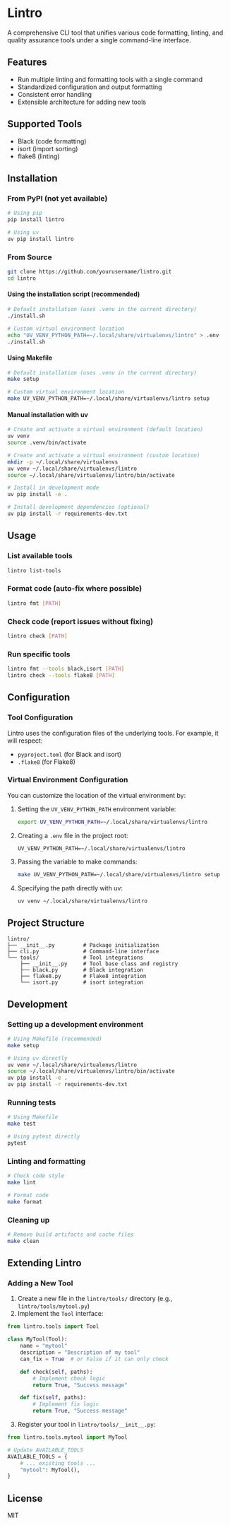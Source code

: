 # Lintro

A comprehensive CLI tool that unifies various code formatting, linting, and quality assurance tools under a single command-line interface.

## Features

- Run multiple linting and formatting tools with a single command
- Standardized configuration and output formatting
- Consistent error handling
- Extensible architecture for adding new tools

## Supported Tools

- Black (code formatting)
- isort (import sorting)
- flake8 (linting)

## Installation

### From PyPI (not yet available)

```bash
# Using pip
pip install lintro

# Using uv
uv pip install lintro
```

### From Source

```bash
git clone https://github.com/yourusername/lintro.git
cd lintro
```

#### Using the installation script (recommended)

```bash
# Default installation (uses .venv in the current directory)
./install.sh

# Custom virtual environment location
echo "UV_VENV_PYTHON_PATH=~/.local/share/virtualenvs/lintro" > .env
./install.sh
```

#### Using Makefile

```bash
# Default installation (uses .venv in the current directory)
make setup

# Custom virtual environment location
make UV_VENV_PYTHON_PATH=~/.local/share/virtualenvs/lintro setup
```

#### Manual installation with uv

```bash
# Create and activate a virtual environment (default location)
uv venv
source .venv/bin/activate

# Create and activate a virtual environment (custom location)
mkdir -p ~/.local/share/virtualenvs
uv venv ~/.local/share/virtualenvs/lintro
source ~/.local/share/virtualenvs/lintro/bin/activate

# Install in development mode
uv pip install -e .

# Install development dependencies (optional)
uv pip install -r requirements-dev.txt
```

## Usage

### List available tools

```bash
lintro list-tools
```

### Format code (auto-fix where possible)

```bash
lintro fmt [PATH]
```

### Check code (report issues without fixing)

```bash
lintro check [PATH]
```

### Run specific tools

```bash
lintro fmt --tools black,isort [PATH]
lintro check --tools flake8 [PATH]
```

## Configuration

### Tool Configuration

Lintro uses the configuration files of the underlying tools. For example, it will respect:

- `pyproject.toml` (for Black and isort)
- `.flake8` (for Flake8)

### Virtual Environment Configuration

You can customize the location of the virtual environment by:

1. Setting the `UV_VENV_PYTHON_PATH` environment variable:
   ```bash
   export UV_VENV_PYTHON_PATH=~/.local/share/virtualenvs/lintro
   ```

2. Creating a `.env` file in the project root:
   ```
   UV_VENV_PYTHON_PATH=~/.local/share/virtualenvs/lintro
   ```

3. Passing the variable to make commands:
   ```bash
   make UV_VENV_PYTHON_PATH=~/.local/share/virtualenvs/lintro setup
   ```

4. Specifying the path directly with uv:
   ```bash
   uv venv ~/.local/share/virtualenvs/lintro
   ```

## Project Structure

```
lintro/
├── __init__.py         # Package initialization
├── cli.py              # Command-line interface
└── tools/              # Tool integrations
    ├── __init__.py     # Tool base class and registry
    ├── black.py        # Black integration
    ├── flake8.py       # Flake8 integration
    └── isort.py        # isort integration
```

## Development

### Setting up a development environment

```bash
# Using Makefile (recommended)
make setup

# Using uv directly
uv venv ~/.local/share/virtualenvs/lintro
source ~/.local/share/virtualenvs/lintro/bin/activate
uv pip install -e .
uv pip install -r requirements-dev.txt
```

### Running tests

```bash
# Using Makefile
make test

# Using pytest directly
pytest
```

### Linting and formatting

```bash
# Check code style
make lint

# Format code
make format
```

### Cleaning up

```bash
# Remove build artifacts and cache files
make clean
```

## Extending Lintro

### Adding a New Tool

1. Create a new file in the `lintro/tools/` directory (e.g., `lintro/tools/mytool.py`)
2. Implement the `Tool` interface:

```python
from lintro.tools import Tool

class MyTool(Tool):
    name = "mytool"
    description = "Description of my tool"
    can_fix = True  # or False if it can only check

    def check(self, paths):
        # Implement check logic
        return True, "Success message"

    def fix(self, paths):
        # Implement fix logic
        return True, "Success message"
```

3. Register your tool in `lintro/tools/__init__.py`:

```python
from lintro.tools.mytool import MyTool

# Update AVAILABLE_TOOLS
AVAILABLE_TOOLS = {
    # ... existing tools ...
    "mytool": MyTool(),
}
```

## License

MIT 

